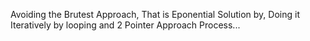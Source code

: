 Avoiding the Brutest Approach, That is Eponential Solution by,
Doing it Iteratively by looping and 2 Pointer Approach Process...
​